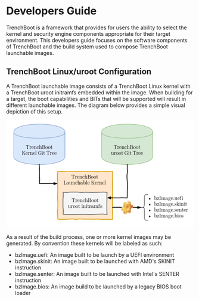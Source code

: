 Developers Guide
================

TrenchBoot is a framework that provides for users the ability to select the
kernel and security engine components appropriate for their target environment.
This developers guide focuses on the software components of TrenchBoot and the
build system used to compose TrenchBoot launchable images.

## TrenchBoot Linux/uroot Configuration

A TrenchBoot launchable image consists of a TrenchBoot Linux kernel with a
TrenchBoot uroot initramfs embedded within the image. When building for a target,
the boot capabilities and BITs that will be supported will result in different
launchable images. The diagram below provides a simple visual depiction of this
setup.

![Top level software architecture](images/SoftwareArch.png)

As a result of the build process, one or more kernel images may be generated.
By convention these kernels will be labeled as such:

* bzImage.uefi: An image built to be launch by a UEFI environment
* bzImage.skinit: An image built to be launched with AMD's SKINIT instruction
* bzImage.senter: An image built to be launched with Intel's SENTER instruction
* bzImage.bios: An image build to be launched by a legacy BIOS boot loader
